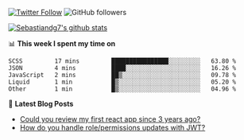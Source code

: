 <!--
[![visitors](https://visitor-badge.glitch.me/badge?page_id=sebastiandg7.sebastiandg7)](https://github.com/sebastiandg7)
-->
[![Twitter Follow](https://img.shields.io/twitter/follow/sebastiandg7?style=social&label=Follow)](https://twitter.com/sebastiandg7)
![GitHub followers](https://img.shields.io/github/followers/sebastiandg7?label=Follow&style=social)

[![Sebastiandg7's github stats](https://github-readme-stats.vercel.app/api?username=sebastiandg7)](https://github.com/anuraghazra/github-readme-stats)

📊 **This week I spent my time on**
<!--START_SECTION:waka-->
```text
SCSS         17 mins         ████████████████░░░░░░░░░   63.80 % 
JSON         4 mins          ████░░░░░░░░░░░░░░░░░░░░░   16.26 % 
JavaScript   2 mins          ██▒░░░░░░░░░░░░░░░░░░░░░░   09.78 % 
Liquid       1 min           █▒░░░░░░░░░░░░░░░░░░░░░░░   05.20 % 
Other        1 min           █▒░░░░░░░░░░░░░░░░░░░░░░░   04.96 % 
```
<!--END_SECTION:waka-->

📕 **Latest Blog Posts**
<!-- BLOG-POST-LIST:START -->
- [Could you review my first react app since 3 years ago?](https://dev.to/sebastiandg7/could-you-review-my-first-react-app-since-3-years-ago-3nbh)
- [How do you handle role/permissions updates with JWT?](https://dev.to/sebastiandg7/how-do-you-handle-role-permissions-updates-with-jwt-3778)
<!-- BLOG-POST-LIST:END -->
